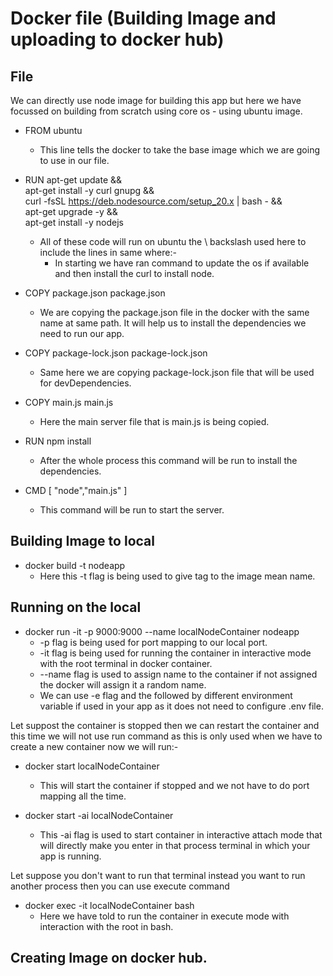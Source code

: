 # Docker file (Building Image and uploading to docker hub)

## File

We can directly use node image for building this app but here we have focussed on building from scratch using core os - using ubuntu image.

- FROM ubuntu
    - This line tells the docker to take the base image which we are going to use in our file.

- RUN apt-get update && \
    apt-get install -y curl gnupg && \
    curl -fsSL https://deb.nodesource.com/setup_20.x | bash - && \
    apt-get upgrade -y && \
    apt-get install -y nodejs

    - All of these code will run on ubuntu the \ backslash used here to include the lines in same where:-
        - In starting we have ran command to update the os if available and then install the curl to install node.

- COPY package.json package.json    
    - We are copying the package.json file in the docker with the same name at same path. It will help us to install the dependencies we need to run our app.

- COPY package-lock.json package-lock.json    
    - Same here we are copying package-lock.json file that will be used for devDependencies.

- COPY main.js main.js 
    - Here the main server file that is main.js is being copied.

- RUN npm install
    - After the whole process this command will be run to install the dependencies.

- CMD [ "node","main.js" ]
    - This command will be run to start the server.

## Building Image to local

- docker build -t nodeapp
    - Here this -t flag is being used to give tag to the image mean name.

## Running on the local

-   docker run -it -p 9000:9000 --name localNodeContainer nodeapp
    - -p flag is being used for port mapping to our local port.
    - -it flag is being used for running the container in interactive mode with the root terminal in docker container.
    - --name flag is used to assign name to the container if not assigned the docker will assign it a random name.
    - We can use -e flag and the followed by different environment variable if used in your app as it does not need to configure .env file.

Let suppost the container is stopped then we can restart the container and this time we will not use run command as this is only used when we have to create a new container now we will run:-

- docker start localNodeContainer 
    - This will start the container if stopped and we not have to do port mapping all the time.

- docker start -ai localNodeContainer
    - This -ai flag is used to start container in interactive attach mode that will directly make you enter in that process terminal in which your app is running.

Let suppose you don't want to run that terminal instead you want to run another process then you can use execute command   

- docker exec -it localNodeContainer bash
    - Here we have told to run the container in execute mode with interaction with the root in bash.

## Creating Image on docker hub.